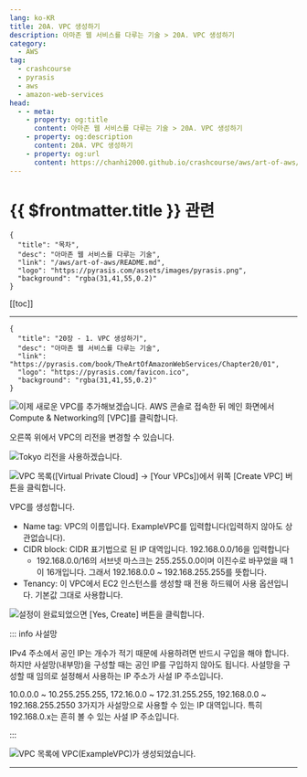 ```yaml
---
lang: ko-KR
title: 20A. VPC 생성하기
description: 아마존 웹 서비스를 다루는 기술 > 20A. VPC 생성하기
category:
  - AWS
tag: 
  - crashcourse
  - pyrasis
  - aws 
  - amazon-web-services
head:
  - - meta:
    - property: og:title
      content: 아마존 웹 서비스를 다루는 기술 > 20A. VPC 생성하기
    - property: og:description
      content: 20A. VPC 생성하기
    - property: og:url
      content: https://chanhi2000.github.io/crashcourse/aws/art-of-aws/20A.html
---
```


# {{ $frontmatter.title }} 관련

```component VPCard
{
  "title": "목차",
  "desc": "아마존 웹 서비스를 다루는 기술",
  "link": "/aws/art-of-aws/README.md",
  "logo": "https://pyrasis.com/assets/images/pyrasis.png",
  "background": "rgba(31,41,55,0.2)"
}
```

[[toc]]

---

```component VPCard
{
  "title": "20장 - 1. VPC 생성하기",
  "desc": "아마존 웹 서비스를 다루는 기술",
  "link": "https://pyrasis.com/book/TheArtOfAmazonWebServices/Chapter20/01",
  "logo": "https://pyrasis.com/favicon.ico",
  "background": "rgba(31,41,55,0.2)"
}
```

![이제 새로운 VPC를 추가해보겠습니다. AWS 콘솔로 접속한 뒤 메인 화면에서 Compute & Networking의 <FontIcon icon="iconfont icon-select"/>`[VPC]`를 클릭합니다.](https://pyrasis.com/assets/images/TheArtOfAmazonWebServicesChapter20/2_.png)

오른쪽 위에서 VPC의 리전을 변경할 수 있습니다.

![Tokyo 리전을 사용하겠습니다.](https://pyrasis.com/assets/images/TheArtOfAmazonWebServicesChapter20/3_.png)

![VPC 목록(<FontIcon icon="iconfont icon-select"/>`[Virtual Private Cloud]` → `[Your VPCs]`)에서 위쪽 <FontIcon icon="iconfont icon-select"/>`[Create VPC]` 버튼을 클릭합니다.](https://pyrasis.com/assets/images/TheArtOfAmazonWebServicesChapter20/4_.png)

VPC를 생성합니다.

- Name tag: VPC의 이름입니다. ExampleVPC를 입력합니다(입력하지 않아도 상관없습니다).
- CIDR block: CIDR 표기법으로 된 IP 대역입니다. 192.168.0.0/16을 입력합니다
  - 192.168.0.0/16의 서브넷 마스크는 255.255.0.0이며 이진수로 바꾸었을 때 1이 16개입니다. 그래서 192.168.0.0 ~ 192.168.255.255를 뜻합니다.
- Tenancy: 이 VPC에서 EC2 인스턴스를 생성할 때 전용 하드웨어 사용 옵션입니다. 기본값 그대로 사용합니다.

![설정이 완료되었으면 <FontIcon icon="iconfont icon-select"/>`[Yes, Create]` 버튼을 클릭합니다.](https://pyrasis.com/assets/images/TheArtOfAmazonWebServicesChapter20/5_.png)

::: info 사설망

IPv4 주소에서 공인 IP는 개수가 적기 때문에 사용하려면 반드시 구입을 해야 합니다. 하지만 사설망(내부망)을 구성할 때는 공인 IP를 구입하지 않아도 됩니다. 사설망을 구성할 때 임의로 설정해서 사용하는 IP 주소가 사설 IP 주소입니다.

10.0.0.0 ~ 10.255.255.255, 172.16.0.0 ~ 172.31.255.255, 192.168.0.0 ~ 192.168.255.2550 3가지가 사설망으로 사용할 수 있는 IP 대역입니다. 특히 192.168.0.x는 흔히 볼 수 있는 사설 IP 주소입니다.

:::

![VPC 목록에 VPC(`ExampleVPC`)가 생성되었습니다.](https://pyrasis.com/assets/images/TheArtOfAmazonWebServicesChapter20/6_.png)

---

<TagLinks />